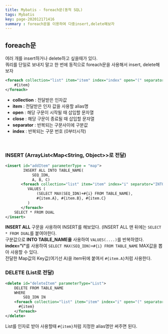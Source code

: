```yaml
---
title: Mybatis - foreach문(동적 SQL)
tags: Mybatis
key: page-202012171416
summary : foreach문을 이용하여 다중insert,delete해보자
---
```


## foreach문
여러 개를 insert하거나 delete하고 싶을때가 있다.  <br/>
쿼리를 단일로 보내지 말고 한 번에 동적으로 foreach문을 사용해서 insert, delete해보자 <br/>

```xml
<foreach collection="list" item="item" index="index" open="(" separator="," close=")">
	#{item}
</foreach>		
```

- <b>collection</b> : 전달받은 인자값
- <b>item</b> : 전달받은 인자 값을 사용할 alias명
- <b>open</b> : 해당 구문이 시작될 때 삽입할 문자열
- <b>close</b> : 해당 구문이 종료될 때 삽입할 문자열
- <b>separator</b> : 반복되는 구문사이에 구분값
- <b>index</b> : 반복되는 구문 번호 (0부터시작)
<br/>

### INSERT (ArrayList<Map<String, Object>>로 전달)
```xml	
<insert id="addItem" parameterType = "map">
		INSERT ALL INTO TABLE_NAME(
			SEQ_IDN,
			A, B, C)
       <foreach collection="list" item="item" index="i" separator="INTO TABLE_NAME">
          VALUES (
              (SELECT MAX(SEQ_IDN)+#{i} FROM TABLE_NAME),
              #{item.A}, #{item.B}, #{item.C}
          )
       </foreach>		
    SELECT * FROM DUAL
</insert>
```
<b>INSERT ALL</b> 구문을 사용하여 INSERT를 해보았다. (INSERT ALL 맨 뒤에는 ```SELECT * FROM DUAL```를 붙여야한다. <br/>
구분값으로 <b>INTO TABLE_NAME을</b> 사용하여 ```VALUES(....)```를 반복하였다.<br/>
<b>index="i"</b>를 사용하여 ```SELECT MAX(SEQ_IDN)+#{i} FROM TABLE_NAME``` MAX값을 뽑아 사용할 수 있다.<br/>
전달한 Map값의 Key값(여기선 A)을 item뒤에 붙여서 ```#{item.A}```처럼 사용한다.

### DELETE (List<String>로 전달)
```xml
<delete id="deleteItem" parameterType="List">
	DELETE FROM TABLE_NAME			
	WHERE 
		SEQ_IDN IN
    <foreach collection="list" item="item" index="i" open="(" separator="," close=")">
      #{item}
    </foreach>		
</delete>
```
List를 인자로 받아 사용할때 ```#{item}```처럼 지정한 alias명만 써주면 된다.

<br/>
<br/>
<br/>
